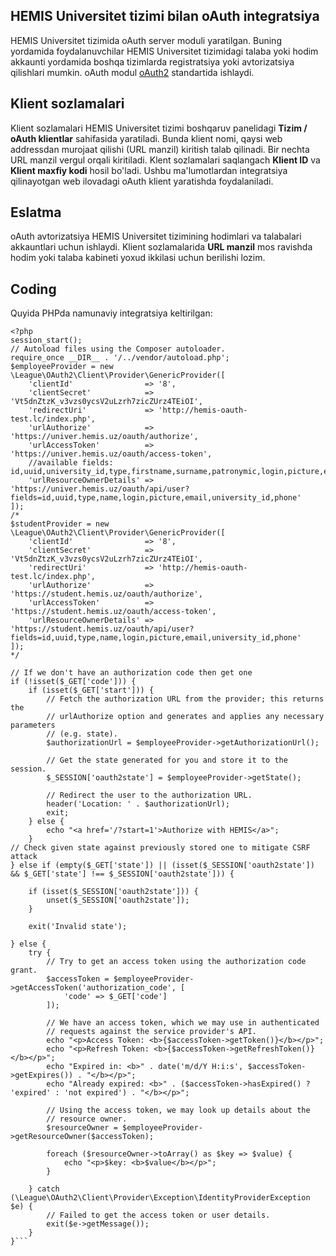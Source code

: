 HEMIS Universitet tizimi bilan oAuth integratsiya
----------------------

HEMIS Universitet tizimida oAuth server moduli yaratilgan. Buning
yordamida foydalanuvchilar HEMIS Universitet tizimidagi
talaba yoki hodim akkaunti yordamida boshqa tizimlarda registratsiya
yoki avtorizatsiya qilishlari mumkin. oAuth modul [oAuth2](https://oauth.net/2/) 
standartida ishlaydi.

Klient sozlamalari
------------------

Klient sozlamalari HEMIS Universitet tizimi boshqaruv panelidagi **Tizim / oAuth klientlar** sahifasida
yaratiladi. Bunda klient nomi, qaysi web addressdan murojaat qilishi (URL manzil) kiritish 
talab qilinadi. Bir nechta URL manzil vergul orqali kiritiladi. Klent sozlamalari saqlangach
**Klient ID** va **Klient maxfiy kodi** hosil bo'ladi. Ushbu ma'lumotlardan integratsiya
qilinayotgan web ilovadagi oAuth klient yaratishda foydalaniladi.

Eslatma
-------
oAuth avtorizatsiya HEMIS Universitet tizimining hodimlari va talabalari akkauntlari
uchun ishlaydi. Klient sozlamalarida **URL manzil** mos ravishda hodim yoki talaba kabineti yoxud
ikkilasi uchun berilishi lozim. 

Coding
------

Quyida PHPda namunaviy integratsiya keltirilgan:

```
<?php
session_start();
// Autoload files using the Composer autoloader.
require_once __DIR__ . '/../vendor/autoload.php';
$employeeProvider = new \League\OAuth2\Client\Provider\GenericProvider([
    'clientId'                => '8',
    'clientSecret'            => 'Vt5dnZtzK_v3vzs0ycsV2uLzrh7zicZUrz4TEiOI',
    'redirectUri'             => 'http://hemis-oauth-test.lc/index.php',
    'urlAuthorize'            => 'https://univer.hemis.uz/oauth/authorize',
    'urlAccessToken'          => 'https://univer.hemis.uz/oauth/access-token',
    //available fields: id,uuid,university_id,type,firstname,surname,patronymic,login,picture,email,phone,birth_date
    'urlResourceOwnerDetails' => 'https://univer.hemis.uz/oauth/api/user?fields=id,uuid,type,name,login,picture,email,university_id,phone'
]);
/*
$studentProvider = new \League\OAuth2\Client\Provider\GenericProvider([
    'clientId'                => '8',
    'clientSecret'            => 'Vt5dnZtzK_v3vzs0ycsV2uLzrh7zicZUrz4TEiOI',
    'redirectUri'             => 'http://hemis-oauth-test.lc/index.php',
    'urlAuthorize'            => 'https://student.hemis.uz/oauth/authorize',
    'urlAccessToken'          => 'https://student.hemis.uz/oauth/access-token',
    'urlResourceOwnerDetails' => 'https://student.hemis.uz/oauth/api/user?fields=id,uuid,type,name,login,picture,email,university_id,phone'
]);
*/

// If we don't have an authorization code then get one
if (!isset($_GET['code'])) {
    if (isset($_GET['start'])) {
        // Fetch the authorization URL from the provider; this returns the
        // urlAuthorize option and generates and applies any necessary parameters
        // (e.g. state).
        $authorizationUrl = $employeeProvider->getAuthorizationUrl();

        // Get the state generated for you and store it to the session.
        $_SESSION['oauth2state'] = $employeeProvider->getState();

        // Redirect the user to the authorization URL.
        header('Location: ' . $authorizationUrl);
        exit;
    } else {
        echo "<a href='/?start=1'>Authorize with HEMIS</a>";
    }
// Check given state against previously stored one to mitigate CSRF attack
} else if (empty($_GET['state']) || (isset($_SESSION['oauth2state']) && $_GET['state'] !== $_SESSION['oauth2state'])) {

    if (isset($_SESSION['oauth2state'])) {
        unset($_SESSION['oauth2state']);
    }

    exit('Invalid state');

} else {
    try {
        // Try to get an access token using the authorization code grant.
        $accessToken = $employeeProvider->getAccessToken('authorization_code', [
            'code' => $_GET['code']
        ]);

        // We have an access token, which we may use in authenticated
        // requests against the service provider's API.
        echo "<p>Access Token: <b>{$accessToken->getToken()}</b></p>";
        echo "<p>Refresh Token: <b>{$accessToken->getRefreshToken()}</b></p>";
        echo "Expired in: <b>" . date('m/d/Y H:i:s', $accessToken->getExpires()) . "</b></p>";
        echo "Already expired: <b>" . ($accessToken->hasExpired() ? 'expired' : 'not expired') . "</b></p>";

        // Using the access token, we may look up details about the
        // resource owner.
        $resourceOwner = $employeeProvider->getResourceOwner($accessToken);

        foreach ($resourceOwner->toArray() as $key => $value) {
            echo "<p>$key: <b>$value</b></p>";
        }

    } catch (\League\OAuth2\Client\Provider\Exception\IdentityProviderException $e) {
        // Failed to get the access token or user details.
        exit($e->getMessage());
    }
}```



